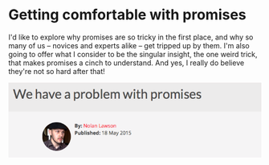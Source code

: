 <!--
{
"name" : "problem-with-promises",
"version" : "0.0.1",
"title" : "We have a problem with promises",
"description" : "Fellow JavaScripters, it's time to admit it: we have a problem with promises. Many of us are using promises without really understanding them.",
"freshnessDate" : 2015-05-18,
"license" : "All Rights Reserved"
}
-->

<!-- @section -->

# Getting comfortable with promises

I'd like to explore why promises are so tricky in the first place, and why so many of us – novices and experts alike – get tripped up by them. I'm also going to offer what I consider to be the singular insight, the one weird trick, that makes promises a cinch to understand. And yes, I really do believe they're not so hard after that!

[![We have a problem with promises](https://raw.githubusercontent.com/outlearn-content/advanced-js/master/assets/nolanlawson-promises.png)](http://pouchdb.com/2015/05/18/we-have-a-problem-with-promises.html)

 <!-- @task, "hasDeliverable" : true, "text" : "Read the article \"We have a problem with promises\", and write a short summary of which points in the article matter most to you. Submit your summary here."-->
